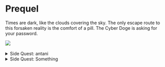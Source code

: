 # Prequel

Times are dark, like the clouds covering the sky. The only escape route to this forsaken reality is the comfort of a pill. The Cyber Doge is asking for your password.

![](./doge.jpeg)

<details>
  <summary>Side Quest: antani</summary>
  Something small enough to escape casual notice.
</details>

<details>
  <summary>Side Quest: Something</summary>

**Something small enough to escape casual notice.**

![](./ok.gif)

</details>
